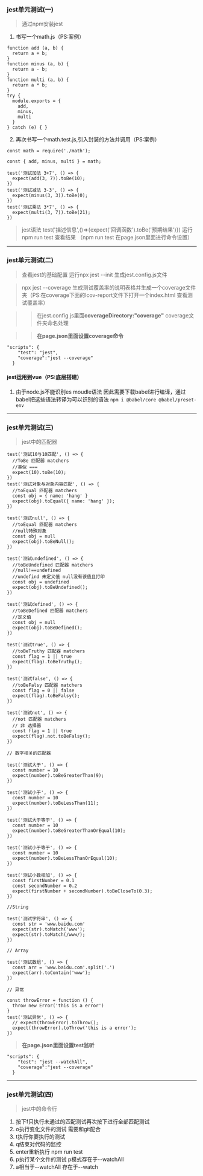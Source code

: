 ### jest单元测试(一)
> 通过npm安装jest
1. 书写一个math.js（PS:案例）
```
function add (a, b) {
  return a + b;
}
function minus (a, b) {
  return a - b;
}
function multi (a, b) {
  return a * b;
}
try {
  module.exports = {
    add,
    minus,
    multi
  }
} catch (e) { }
```
2. 再次书写一个math.test.js,引入封装的方法并调用（PS:案例）
```
const math = require('./math');

const { add, minus, multi } = math;

test('测试加法 3+7', () => {
  expect(add(3, 7)).toBe(10);
})
test('测试减法 3-3', () => {
  expect(minus(3, 3)).toBe(0);
})
test('测试乘法 3*7', () => {
  expect(multi(3, 7)).toBe(21);
})
```
> jest语法 test('描述信息',()=>{expect('回调函数').toBe('预期结果')})
> 运行npm run test 查看结果 （npm run test 在page.json里面进行命令设置）
---------------
### jest单元测试(二)
> 查看jest的基础配置 运行npx jest --init 生成jest.config.js文件

> npx jest --coverage 生成测试覆盖率的说明表格并生成一个coverage文件夹（PS:在coverage下面的lcov-report文件下打开一个index.html 查看测试覆盖率）

>> 在jest.config.js里面**coverageDirectory:"coverage"** coverage文件夹命名处理

>> **在page.json里面设置coverage命令**
```
"scripts": {
    "test": "jest",
    "coverage":"jest --coverage"
  }
```
#### jest运用到vue（PS:底层搭建）
1. 由于node.js不能识别es moudle语法 因此需要下载babel进行编译，通过babel把这些语法转译为可以识别的语法 
`
npm i @babel/core @babel/preset-env
`

-------------------
### jest单元测试(三)
> jest中的匹配器
```
test('测试10与10匹配', () => {
  //ToBe 匹配器 matchers
  //类似 ===
  expect(10).toBe(10);
})
test('测试对象与对象内容匹配', () => {
  //toEqual 匹配器 matchers
  const obj = { name: 'hang' }
  expect(obj).toEqual({ name: 'hang' });
})

test('测试null', () => {
  //toEqual 匹配器 matchers
  //null特殊对象
  const obj = null
  expect(obj).toBeNull();
})

test('测试undefined', () => {
  //toBeUndefined 匹配器 matchers
  //null!==undefined
  //undefind 未定义值 null没有该值且打印
  const obj = undefined
  expect(obj).toBeUndefined();
})

test('测试defined', () => {
  //toBeDefined 匹配器 matchers
  //定义值
  const obj = null
  expect(obj).toBeDefined();
})

test('测试true', () => {
  //toBeTruthy 匹配器 matchers
  const flag = 1 || true
  expect(flag).toBeTruthy();
})

test('测试false', () => {
  //toBeFalsy 匹配器 matchers
  const flag = 0 || false
  expect(flag).toBeFalsy();
})

test('测试not', () => {
  //not 匹配器 matchers
  // 非 选择器
  const flag = 1 || true
  expect(flag).not.toBeFalsy();
})

// 数字相关的匹配器

test('测试大于', () => {
  const number = 10
  expect(number).toBeGreaterThan(9);
})

test('测试小于', () => {
  const number = 10
  expect(number).toBeLessThan(11);
})

test('测试大于等于', () => {
  const number = 10
  expect(number).toBeGreaterThanOrEqual(10);
})

test('测试小于等于', () => {
  const number = 10
  expect(number).toBeLessThanOrEqual(10);
})

test('测试小数相加', () => {
  const firstNumber = 0.1
  const secondNumber = 0.2
  expect(firstNumber + secondNumber).toBeCloseTo(0.3);
})

//String

test('测试字符串', () => {
  const str = 'www.baidu.com'
  expect(str).toMatch('www');
  expect(str).toMatch(/www/);
})

// Array

test('测试数组', () => {
  const arr = 'www.baidu.com'.split('.')
  expect(arr).toContain('www');
})

// 异常

const throwError = function () {
  throw new Error('this is a error')
}
test('测试异常', () => {
  // expect(throwError).toThrow();
  expect(throwError).toThrow('this is a error');
})
```
> **在page.json里面设置test监听**
```
"scripts": {
    "test": "jest --watchAll",
    "coverage":"jest --coverage"
  }
```
----------------------------
### jest单元测试(四)
> jest中的命令行
1.  按下f只执行未通过的匹配测试再次按下进行全部匹配测试
2.  o执行变化文件的测试 需要和git配合
3.  t执行你要执行的测试
4.  q结束对代码的监控
5.  enter重新执行 npm run test
6.  p执行某个文件的测试 p模式存在于--watchAll
7.  a相当于--watchAll 存在于--watch